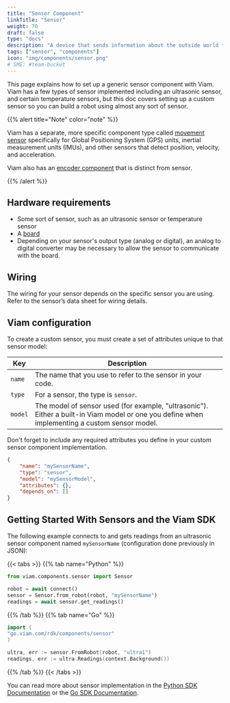 ```yaml
---
title: "Sensor Component"
linkTitle: "Sensor"
weight: 70
draft: false
type: "docs"
description: "A device that sends information about the outside world to the computer controlling a robot."
tags: ["sensor", "components"]
icon: "img/components/sensor.png"
# SME: #team-bucket
---
```

This page explains how to set up a generic sensor component with Viam.
Viam has a few types of sensor implemented including an ultrasonic sensor, and certain temperature sensors, but this doc covers setting up a custom sensor so you can build a robot using almost any sort of sensor.

{{% alert title="Note" color="note" %}}

Viam has a separate, more specific component type called [movement sensor](/components/movement-sensor/) specifically for Global Positioning System (GPS) units, inertial measurement units (IMUs), and other sensors that detect position, velocity, and acceleration.

Viam also has an [encoder component](/components/encoder/) that is distinct from sensor.

{{% /alert %}}

## Hardware requirements

* Some sort of sensor, such as an ultrasonic sensor or temperature sensor
* A [board](/components/board/)
* Depending on your sensor's output type (analog or digital), an analog to digital converter may be necessary to allow the sensor to communicate with the board.

## Wiring

The wiring for your sensor depends on the specific sensor you are using.
Refer to the sensor’s data sheet for wiring details.

## Viam configuration

To create a custom sensor, you must create a set of attributes unique to that sensor model:

| Key     | Description                                                  |
| ------- | ----------------------------------------------------------   |
| `name`  | The name that you use to refer to the sensor in your code.   |
| `type`  | For a sensor, the type is `sensor`.                          |
| `model` | The model of sensor used (for example, "ultrasonic"). Either a built-in Viam model or one you define when implementing a custom sensor model. |

Don't forget to include any required attributes you define in your custom sensor component implementation.

``` json
{
    "name": "mySensorName",
    "type": "sensor",
    "model": "mySensorModel",
    "attributes": {},
    "depends_on": []
}
```

## Getting Started With Sensors and the Viam SDK

The following example connects to and gets readings from an ultrasonic sensor component named `mySensorName` (configuration done previously in JSON):

{{< tabs >}}
{{% tab name="Python" %}}

```python {class="line-numbers linkable-line-numbers"}
from viam.components.sensor import Sensor

robot = await connect()
sensor = Sensor.from_robot(robot, "mySensorName")
readings = await sensor.get_readings()
```

{{% /tab %}}
{{% tab name="Go" %}}

```go {class="line-numbers linkable-line-numbers"}
import (
"go.viam.com/rdk/components/sensor"
)

ultra, err := sensor.FromRobot(robot, "ultra1")
readings, err := ultra.Readings(context.Background())
```

{{% /tab %}}
{{< /tabs >}}

You can read more about sensor implementation in the [Python SDK Documentation](https://python.viam.dev/autoapi/viam/components/sensor/index.html) or the [Go SDK Documentation](https://pkg.go.dev/go.viam.com/rdk).
